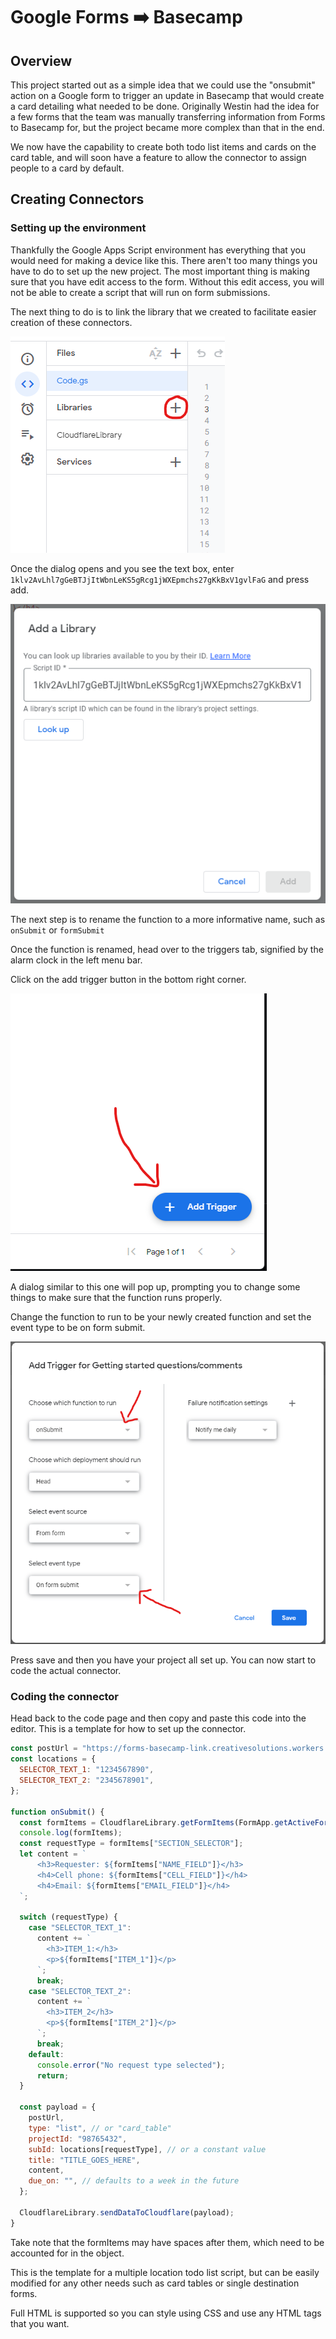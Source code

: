 # Google Forms ➡️ Basecamp

## Overview

This project started out as a simple idea that we could use the "onsubmit" action on a Google form to trigger an update in Basecamp that would create a card detailing what needed to be done. Originally Westin had the idea for a few forms that the team was manually transferring information from Forms to Basecamp for, but the project became more complex than that in the end.

We now have the capability to create both todo list items and cards on the card table, and will soon have a feature to allow the connector to assign people to a card by default.

## Creating Connectors

### Setting up the environment

Thankfully the Google Apps Script environment has everything that you would need for making a device like this.
There aren't too many things you have to do to set up the new project. The most important thing is making sure that you have edit access to the form.
Without this edit access, you will not be able to create a script that will run on form submissions.

The next thing to do is to link the library that we created to facilitate easier creation of these connectors.

![Add library button](./images/add_cloudflare_library.png)

Once the dialog opens and you see the text box, enter `1klv2AvLhl7gGeBTJjItWbnLeKS5gRcg1jWXEpmchs27gKkBxV1gvlFaG` and press add.

![Add library text box](./images/add_library_text_box.png)

The next step is to rename the function to a more informative name, such as `onSubmit` or `formSubmit`

Once the function is renamed, head over to the triggers tab, signified by the alarm clock in the left menu bar.

Click on the add trigger button in the bottom right corner.

![Add trigger button](./images/add_trigger_button.png)

A dialog similar to this one will pop up, prompting you to change some things to make sure that the function runs properly.

Change the function to run to be your newly created function and set the event type to be on form submit.

![Add trigger dialog](./images/trigger_details_dialog.png)

Press save and then you have your project all set up. You can now start to code the actual connector.

### Coding the connector

Head back to the code page and then copy and paste this code into the editor. This is a template for how to set up the connector.

```js
const postUrl = "https://forms-basecamp-link.creativesolutions.workers.dev/";
const locations = {
  SELECTOR_TEXT_1: "1234567890",
  SELECTOR_TEXT_2: "2345678901",
};

function onSubmit() {
  const formItems = CloudflareLibrary.getFormItems(FormApp.getActiveForm());
  console.log(formItems);
  const requestType = formItems["SECTION_SELECTOR"];
  let content = `
      <h3>Requester: ${formItems["NAME_FIELD"]}</h3>
      <h4>Cell phone: ${formItems["CELL_FIELD"]}</h4>
      <h4>Email: ${formItems["EMAIL_FIELD"]}</h4>
  `;

  switch (requestType) {
    case "SELECTOR_TEXT_1":
      content += `
        <h3>ITEM_1:</h3>
        <p>${formItems["ITEM_1"]}</p>
      `;
      break;
    case "SELECTOR_TEXT_2":
      content += `
        <h3>ITEM_2</h3>
        <p>${formItems["ITEM_2"]}</p>
      `;
      break;
    default:
      console.error("No request type selected");
      return;
  }

  const payload = {
    postUrl,
    type: "list", // or "card_table"
    projectId: "98765432",
    subId: locations[requestType], // or a constant value
    title: "TITLE_GOES_HERE",
    content,
    due_on: "", // defaults to a week in the future
  };

  CloudflareLibrary.sendDataToCloudflare(payload);
}
```

Take note that the formItems may have spaces after them, which need to be accounted for in the object.

This is the template for a multiple location todo list script, but can be easily modified for any other needs such as card tables or single destination forms.

Full HTML is supported so you can style using CSS and use any HTML tags that you want.
